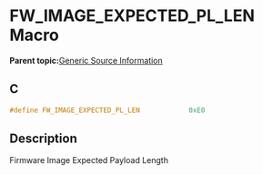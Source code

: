 # FW\_IMAGE\_EXPECTED\_PL\_LEN Macro

**Parent topic:**[Generic Source Information](GUID-9B3F465C-7297-4547-B7C6-3AAABEB7E261.md)

## C

```c
#define FW_IMAGE_EXPECTED_PL_LEN            0xE0

```

## Description

Firmware Image Expected Payload Length

